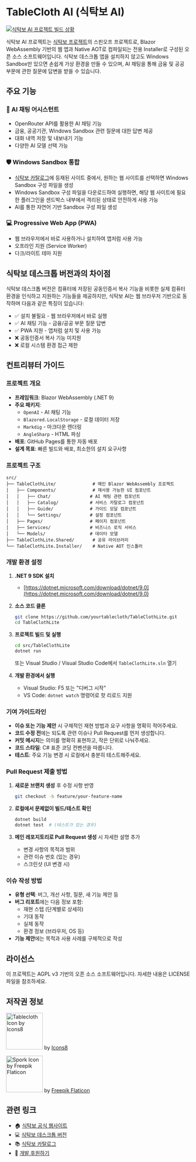 # TableCloth AI (식탁보 AI)

[![식탁보 AI 프로젝트 빌드 상황](https://github.com/yourtablecloth/TableClothLite/actions/workflows/gh-pages.yml/badge.svg)](https://github.com/yourtablecloth/TableClothLite/actions)

식탁보 AI 프로젝트는 [식탁보 프로젝트](https://github.com/yourtablecloth/TableCloth)의 스핀오프 프로젝트로, Blazor WebAssembly 기반의 웹 앱과 Native AOT로 컴파일되는 전용 Installer로 구성된 오픈 소스 소프트웨어입니다. 식탁보 데스크톱 앱을 설치하지 않고도 Windows Sandbox만 있으면 손쉽게 가상 환경을 만들 수 있으며, AI 채팅을 통해 금융 및 공공 부문에 관한 질문에 답변을 받을 수 있습니다.

## 주요 기능

### 🤖 AI 채팅 어시스턴트

- OpenRouter API를 활용한 AI 채팅 기능
- 금융, 공공기관, Windows Sandbox 관련 질문에 대한 답변 제공
- 대화 내역 저장 및 내보내기 기능
- 다양한 AI 모델 선택 가능

### 🛡️ Windows Sandbox 통합

- [식탁보 카탈로그](https://github.com/yourtablecloth/TableClothCatalog)에 등재된 사이트 중에서, 원하는 웹 사이트를 선택하면 Windows Sandbox 구성 파일을 생성
- Windows Sandbox 구성 파일을 다운로드하여 실행하면, 해당 웹 사이트에 필요한 플러그인을 샌드박스 내부에서 격리된 상태로 안전하게 사용 가능
- AI를 통한 자연어 기반 Sandbox 구성 파일 생성

### 💻 Progressive Web App (PWA)

- 웹 브라우저에서 바로 사용하거나 설치하여 앱처럼 사용 가능
- 오프라인 지원 (Service Worker)
- 다크/라이트 테마 지원

## 식탁보 데스크톱 버전과의 차이점

식탁보 데스크톱 버전은 컴퓨터에 저장된 공동인증서 복사 기능을 비롯한 실제 컴퓨터 환경을 인식하고 지원하는 기능들을 제공하지만, 식탁보 AI는 웹 브라우저 기반으로 동작하며 다음과 같은 특징이 있습니다:

- ✅ 설치 불필요 - 웹 브라우저에서 바로 실행
- ✅ AI 채팅 기능 - 금융/공공 부문 질문 답변
- ✅ PWA 지원 - 앱처럼 설치 및 사용 가능
- ❌ 공동인증서 복사 기능 미지원
- ❌ 로컬 시스템 환경 접근 제한

## 컨트리뷰터 가이드

### 프로젝트 개요

- **프레임워크**: Blazor WebAssembly (.NET 9)
- **주요 패키지**:
  - `OpenAI` - AI 채팅 기능
  - `Blazored.LocalStorage` - 로컬 데이터 저장
  - `Markdig` - 마크다운 렌더링
  - `AngleSharp` - HTML 파싱
- **배포**: GitHub Pages를 통한 자동 배포
- **설계 목표**: 빠른 빌드와 배포, 최소한의 설치 요구사항

### 프로젝트 구조

```
src/
├── TableClothLite/              # 메인 Blazor WebAssembly 프로젝트
│   ├── Components/              # 재사용 가능한 UI 컴포넌트
│   │   ├── Chat/               # AI 채팅 관련 컴포넌트
│   │   ├── Catalog/            # 서비스 카탈로그 컴포넌트
│   │   ├── Guide/              # 가이드 모달 컴포넌트
│   │   └── Settings/           # 설정 컴포넌트
│   ├── Pages/                  # 페이지 컴포넌트
│   ├── Services/               # 비즈니스 로직 서비스
│   └── Models/                 # 데이터 모델
├── TableClothLite.Shared/       # 공유 라이브러리
└── TableClothLite.Installer/    # Native AOT 인스톨러
```

### 개발 환경 설정

1. **.NET 9 SDK 설치**
   - [https://dotnet.microsoft.com/download/dotnet/9.0](https://dotnet.microsoft.com/download/dotnet/9.0)

2. **소스 코드 클론**
   ```bash
   git clone https://github.com/yourtablecloth/TableClothLite.git
   cd TableClothLite
   ```

3. **프로젝트 빌드 및 실행**
   ```bash
   cd src/TableClothLite
   dotnet run
   ```
   또는 Visual Studio / Visual Studio Code에서 `TableClothLite.sln` 열기

4. **개발 환경에서 실행**
   - Visual Studio: F5 또는 "디버그 시작"
   - VS Code: `dotnet watch` 명령어로 핫 리로드 지원

### 기여 가이드라인

- **이슈 또는 기능 제안** 시 구체적인 재현 방법과 요구 사항을 명확히 적어주세요.
- **코드 수정 전**에는 되도록 관련 이슈나 Pull Request를 먼저 생성합니다.
- **커밋 메시지**는 의미를 명확히 표현하고, 작은 단위로 나눠주세요.
- **코드 스타일**: C# 표준 코딩 컨벤션을 따릅니다.
- **테스트**: 주요 기능 변경 시 로컬에서 충분히 테스트해주세요.

### Pull Request 제출 방법

1. **새로운 브랜치 생성** 후 수정 사항 반영
   ```bash
   git checkout -b feature/your-feature-name
   ```

2. **로컬에서 문제없이 빌드/테스트 확인**
   ```bash
   dotnet build
   dotnet test  # (테스트가 있는 경우)
   ```

3. **메인 레포지토리로 Pull Request 생성** 시 자세한 설명 추가
   - 변경 사항의 목적과 범위
   - 관련 이슈 번호 (있는 경우)
   - 스크린샷 (UI 변경 시)

### 이슈 작성 방법

- **유형 선택**: 버그, 개선 사항, 질문, 새 기능 제안 등
- **버그 리포트**에는 다음 정보 포함:
  - 재현 스텝 (단계별로 상세히)
  - 기대 동작
  - 실제 동작
  - 환경 정보 (브라우저, OS 등)
- **기능 제안**에는 목적과 사용 사례를 구체적으로 작성

## 라이선스

이 프로젝트는 AGPL v3 기반의 오픈 소스 소프트웨어입니다. 자세한 내용은 LICENSE 파일을 참조하세요.

## 저작권 정보

<img width="100" alt="Tablecloth Icon by Icons8" src="docs/images/TableCloth_NewLogo.png" /> by [Icons8](https://img.icons8.com/color/96/000000/tablecloth.png)

<img width="100" alt="Spork Icon by Freepik Flaticon" src="docs/images/Spork_NewLogo.png" /> by [Freepik Flaticon](https://www.flaticon.com/free-icon/spork_5625701)

## 관련 링크

- 🏠 [식탁보 공식 웹사이트](https://yourtablecloth.app/)
- 💻 [식탁보 데스크톱 버전](https://github.com/yourtablecloth/TableCloth)
- 📚 [식탁보 카탈로그](https://github.com/yourtablecloth/TableClothCatalog)
- 💝 [개발 후원하기](https://github.com/sponsors/yourtablecloth)
